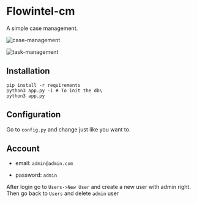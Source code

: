 # Flowintel-cm

A simple case management.

![case-management](https://github.com/flowintel/flowintel-cm/blob/main/doc/case_fcm.png?raw=true)

![task-management](https://github.com/flowintel/flowintel-cm/blob/main/doc/task_fcm.png?raw=true)

## Installation

```
pip install -r requirements
python3 app.py -i # To init the db\
python3 app.py
```

## Configuration

Go to `config.py` and change just like you want to.

## Account

- email: `admin@admin.com`

- password: `admin`

After login go to `Users->New User` and create a new user with admin right. Then go back to `Users` and delete `admin` user
